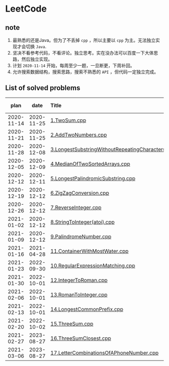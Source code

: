 # LeetCode
## note
1. 最熟悉的还是Java。但为了不丢掉 `cpp` ，所以主要以 `cpp` 为主。无法独立实现才会切换 `Java`.
2. 坚决不看参考代码，不看评论。独立思考。实在没办法可以百度一下大体思路，然后独立实现。
3. 计划 `2020-11-14` 开始，每周至少一题，一旦断更，下周补回。
4. 允许搜索数据结构，搜索思路，搜索不熟悉的 `API` ，但代码一定独立完成。



## List of solved problems

|    plan    |    date    | Title                                                                                                                    | Running Time | Memory  |
|:----------:|:----------:|:-------------------------------------------------------------------------------------------------------------------------|:------------:|:-------:|
| 2020-11-14 | 2020-11-25 | [1.TwoSum.cpp](leetcode/editor/cn/[1]TwoSum.cpp)                                                                         |     8 ms     | 9.1 MB  |
| 2020-11-21 | 2020-11-25 | [2.AddTwoNumbers.cpp](leetcode/editor/cn/[2]AddTwoNumbers.cpp)                                                           |    48 ms     |  70 MB  |
| 2020-11-28 | 2020-12-08 | [3.LongestSubstringWithoutRepeatingCharacters.cpp](leetcode/editor/cn/[3]LongestSubstringWithoutRepeatingCharacters.cpp) |   1588 ms    | 33.7 MB |
| 2020-12-05 | 2020-12-09 | [4.MedianOfTwoSortedArrays.cpp](leetcode/editor/cn/[4]MedianOfTwoSortedArrays.cpp)                                       |    72 ms     | 87.2 MB |
| 2020-12-12 | 2020-12-11 | [5.LongestPalindromicSubstring.cpp](leetcode/editor/cn/[5]LongestPalindromicSubstring.cpp)                               |    28 ms     | 7.4 MB  |
| 2020-12-19 | 2020-12-12 | [6.ZigZagConversion.cpp](leetcode/editor/cn/[6]ZigZagConversion.cpp)                                                     |    20 ms     | 10.9 MB |
| 2020-12-26 | 2020-12-12 | [7.ReverseInteger.cpp](leetcode/editor/cn/[7]ReverseInteger.cpp)                                                         |     0 ms     | 6.3 MB  |
| 2021-01-02 | 2020-12-12 | [8.StringToInteger(atoi).cpp](leetcode/editor/cn/[7]ReverseInteger.cpp)                                                  |     0 ms     | 7.3 MB  |
| 2021-01-09 | 2020-12-12 | [9.PalindromeNumber.cpp](leetcode/editor/cn/[9]PalindromeNumber.cpp)                                                     |    16 ms     | 6.2 MB  |
| 2021-01-16 | 2021-04-28 | [11.ContainerWithMostWater.cpp](leetcode/editor/cn/[11]ContainerWithMostWater.cpp)                                       |    88 ms     | 57.4 MB |
| 2021-01-23 | 2022-09-30 | [10.RegularExpressionMatching.cpp](leetcode/editor/cn/[10]RegularExpressionMatching.cpp)                                 |    92 ms     | 10.2 MB |
| 2021-01-30 | 2022-10-01 | [12.IntegerToRoman.cpp](leetcode/editor/cn/[12]IntegerToRoman.cpp)                                                       |     0 ms     | 5.9 MB  |
| 2021-02-06 | 2022-10-01 | [13.RomanToInteger.cpp](leetcode/editor/cn/[13]RomanToInteger.cpp)                                                       |    16 ms     |  6 MB   |
| 2021-02-13 | 2022-10-01 | [14.LongestCommonPrefix.cpp](leetcode/editor/cn/[14]LongestCommonPrefix.cpp)                                             |     0 ms     | 8.8 MB  |
| 2021-02-20 | 2022-10-02 | [15.ThreeSum.cpp](leetcode/editor/cn/[15]ThreeSum.cpp)                                                                   |    120 ms    | 25.3 MB |
| 2021-02-27 | 2023-08-27 | [16.ThreeSumClosest.cpp](leetcode/editor/cn/[16]ThreeSumClosest.cpp)                                                     |    68 ms     | 9.9 MB  |
| 2021-03-06 | 2023-08-27 | [17.LetterCombinationsOfAPhoneNumber.cpp](leetcode/editor/cn/[17]LetterCombinationsOfAPhoneNumber.cpp)                   |    xx ms     | xxx MB  |
